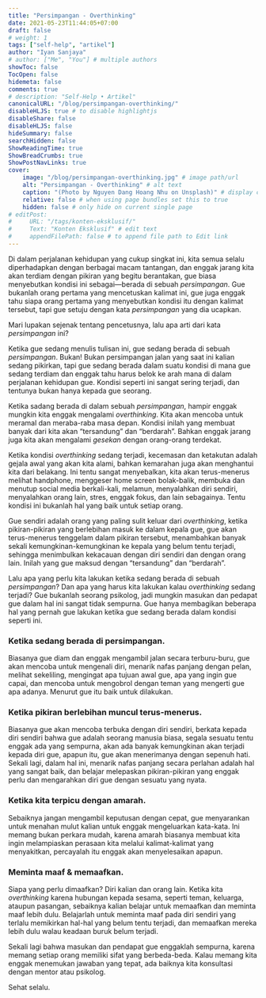 ```yaml
---
title: "Persimpangan - Overthinking"
date: 2021-05-23T11:44:05+07:00
draft: false
# weight: 1
tags: ["self-help", "artikel"]
author: "Iyan Sanjaya"
# author: ["Me", "You"] # multiple authors
showToc: false
TocOpen: false
hidemeta: false
comments: true
# description: "Self-Help • Artikel"
canonicalURL: "/blog/persimpangan-overthinking/"
disableHLJS: true # to disable highlightjs
disableShare: false
disableHLJS: false
hideSummary: false
searchHidden: false
ShowReadingTime: true
ShowBreadCrumbs: true
ShowPostNavLinks: true
cover:
    image: "/blog/persimpangan-overthinking.jpg" # image path/url
    alt: "Persimpangan - Overthinking" # alt text
    caption: "(Photo by Nguyen Dang Hoang Nhu on Unsplash)" # display caption under cover
    relative: false # when using page bundles set this to true
    hidden: false # only hide on current single page
# editPost:
#     URL: "/tags/konten-eksklusif/"
#     Text: "Konten Eksklusif" # edit text
#     appendFilePath: false # to append file path to Edit link
---
```

Di dalam perjalanan kehidupan yang cukup singkat ini, kita semua selalu diperhadapkan dengan berbagai macam tantangan, dan enggak jarang kita akan terdiam dengan pikiran yang begitu berantakan, gue biasa menyebutkan kondisi ini sebagai—berada di sebuah *persimpangan*. Gue bukanlah orang pertama yang mencetuskan kalimat ini, gue juga enggak tahu siapa orang pertama yang menyebutkan kondisi itu dengan kalimat tersebut, tapi gue setuju dengan kata *persimpangan* yang dia ucapkan.

Mari lupakan sejenak tentang pencetusnya, lalu apa arti dari kata *persimpangan* ini?

Ketika gue sedang menulis tulisan ini, gue sedang berada di sebuah *persimpangan*. Bukan! Bukan persimpangan jalan yang saat ini kalian sedang pikirkan, tapi gue sedang berada dalam suatu kondisi di mana gue sedang terdiam dan enggak tahu harus belok ke arah mana di dalam perjalanan kehidupan gue. Kondisi seperti ini sangat sering terjadi, dan tentunya bukan hanya kepada gue seorang.

Ketika sadang berada di dalam sebuah *persimpangan*, hampir enggak mungkin kita enggak mengalami *overthinking*. Kita akan mencoba untuk meramal dan meraba-raba masa depan. Kondisi inilah yang membuat banyak dari kita akan “tersandung” dan “berdarah”. Bahkan enggak jarang juga kita akan mengalami *gesekan* dengan orang-orang terdekat.

Ketika kondisi *overthinking* sedang terjadi, kecemasan dan ketakutan adalah gejala awal yang akan kita alami, bahkan kemarahan juga akan menghantui kita dari belakang. Ini tentu sangat menyebalkan, kita akan terus-menerus melihat handphone, menggeser home screen bolak-balik, membuka dan menutup social media berkali-kali, melamun, menyalahkan diri sendiri, menyalahkan orang lain, stres, enggak fokus, dan lain sebagainya. Tentu kondisi ini bukanlah hal yang baik untuk setiap orang.

Gue sendiri adalah orang yang paling sulit keluar dari *overthinking*, ketika pikiran-pikiran yang berlebihan masuk ke dalam kepala gue, gue akan terus-menerus tenggelam dalam pikiran tersebut, menambahkan banyak sekali kemungkinan-kemungkinan ke kepala yang belum tentu terjadi, sehingga menimbulkan kekacauan dengan diri sendiri dan dengan orang lain. Inilah yang gue maksud dengan “tersandung” dan “berdarah”.

Lalu apa yang perlu kita lakukan ketika sedang berada di sebuah *persimpangan*? Dan apa yang harus kita lakukan kalau *overthinking* sedang terjadi? Gue bukanlah seorang psikolog, jadi mungkin masukan dan pedapat gue dalam hal ini sangat tidak sempurna. Gue hanya membagikan beberapa hal yang pernah gue lakukan ketika gue sedang berada dalam kondisi seperti ini.

### Ketika sedang berada di persimpangan.

Biasanya gue diam dan enggak mengambil jalan secara terburu-buru, gue akan mencoba untuk mengenali diri, menarik nafas panjang dengan pelan, melihat sekeliling, mengingat apa tujuan awal gue, apa yang ingin gue capai, dan mencoba untuk mengobrol dengan teman yang mengerti gue apa adanya. Menurut gue itu baik untuk dilakukan.

### Ketika pikiran berlebihan muncul terus-menerus.

Biasanya gue akan mencoba terbuka dengan diri sendiri, berkata kepada diri sendiri bahwa gue adalah seorang manusia biasa, segala sesuatu tentu enggak ada yang sempurna, akan ada banyak kemungkinan akan terjadi kepada diri gue, apapun itu, gue akan menerimanya dengan sepenuh hati. Sekali lagi, dalam hal ini, menarik nafas panjang secara perlahan adalah hal yang sangat baik, dan belajar melepaskan pikiran-pikiran yang enggak perlu dan mengarahkan diri gue dengan sesuatu yang nyata.

### Ketika kita terpicu dengan amarah.

Sebaiknya jangan mengambil keputusan dengan cepat, gue menyarankan untuk menahan mulut kalian untuk enggak mengeluarkan kata-kata. Ini memang bukan perkara mudah, karena amarah biasanya membuat kita ingin melampiaskan perasaan kita melalui kalimat-kalimat yang menyakitkan, percayalah itu enggak akan menyelesaikan apapun.

### Meminta maaf & memaafkan.

Siapa yang perlu dimaafkan? Diri kalian dan orang lain. Ketika kita *overthinking* karena hubungan kepada sesama, seperti teman, keluarga, ataupun pasangan, sebaiknya kalian belajar untuk memaafkan dan meminta maaf lebih dulu. Belajarlah untuk meminta maaf pada diri sendiri yang terlalu memikirkan hal-hal yang belum tentu terjadi, dan memaafkan mereka lebih dulu walau keadaan buruk belum terjadi.

Sekali lagi bahwa masukan dan pendapat gue enggaklah sempurna, karena memang setiap orang memiliki sifat yang berbeda-beda. Kalau memang kita enggak menemukan jawaban yang tepat, ada baiknya kita konsultasi dengan mentor atau psikolog.

Sehat selalu.